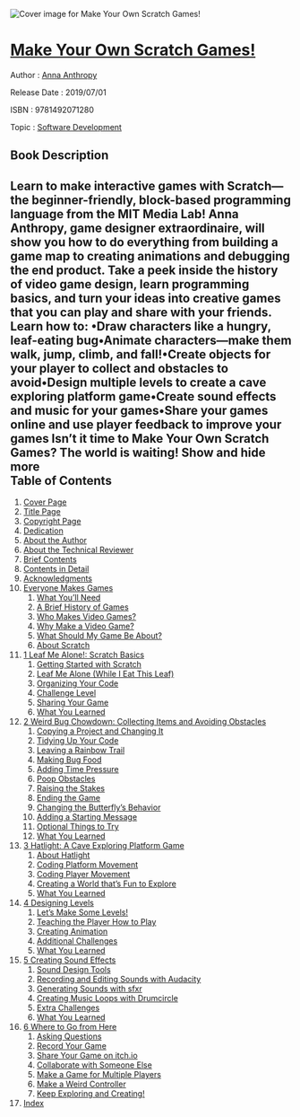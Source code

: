 ![Cover image for Make Your Own Scratch Games!](https://imgdetail.ebookreading.net/cover/cover/20200215/EB9781492071280.jpg)

[Make Your Own Scratch Games!](https://ebookreading.net/view/book/Make+Your+Own+Scratch+Games%21-EB9781492071280_1.html "Make Your Own Scratch Games!")
====================================================================================================================

Author : [Anna Anthropy](https://ebookreading.net/search/author/Anna+Anthropy)

Release Date : 2019/07/01

ISBN : 9781492071280

Topic : [Software Development](https://ebookreading.net/search/category/software-development)

Book Description
-----------------

 Learn to make interactive games with Scratch—the beginner-friendly, block-based programming language from the MIT Media Lab! Anna Anthropy, game designer extraordinaire, will show you how to do everything from building a game map to creating animations and debugging the end product. Take a peek inside the history of video game design, learn programming basics, and turn your ideas into creative games that you can play and share with your friends.
Learn how to:
•Draw characters like a hungry, leaf-eating bug•Animate characters—make them walk, jump, climb, and fall!•Create objects for your player to collect and obstacles to avoid•Design multiple levels to create a cave exploring platform game•Create sound effects and music for your games•Share your games online and use player feedback to improve your games
Isn’t it time to Make Your Own Scratch Games? The world is waiting!
        Show and hide more                
Table of Contents
-----------------

1. [Cover Page](https://ebookreading.net/view/book/Make+Your+Own+Scratch+Games%21-EB9781492071280_1.html)
1. [Title Page](https://ebookreading.net/view/book/Make+Your+Own+Scratch+Games%21-EB9781492071280_2.html)
1. [Copyright Page](https://ebookreading.net/view/book/Make+Your+Own+Scratch+Games%21-EB9781492071280_3.html)
1. [Dedication](https://ebookreading.net/view/book/Make+Your+Own+Scratch+Games%21-EB9781492071280_4.html)
1. [About the Author](https://ebookreading.net/view/book/Make+Your+Own+Scratch+Games%21-EB9781492071280_5.html)
1. [About the Technical Reviewer](https://ebookreading.net/view/book/Make+Your+Own+Scratch+Games%21-EB9781492071280_6.html)
1. [Brief Contents](https://ebookreading.net/view/book/Make+Your+Own+Scratch+Games%21-EB9781492071280_7.html)
1. [Contents in Detail](https://ebookreading.net/view/book/Make+Your+Own+Scratch+Games%21-EB9781492071280_8.html)
1. [Acknowledgments](https://ebookreading.net/view/book/Make+Your+Own+Scratch+Games%21-EB9781492071280_9.html#ack)
1. [Everyone Makes Games](https://ebookreading.net/view/book/Make+Your+Own+Scratch+Games%21-EB9781492071280_10.html#ch00)
    1. [What You’ll Need](https://ebookreading.net/view/book/Make+Your+Own+Scratch+Games%21-EB9781492071280_10.html#ch00lev1sec1)
    1. [A Brief History of Games](https://ebookreading.net/view/book/Make+Your+Own+Scratch+Games%21-EB9781492071280_10.html#ch00lev1sec2)
    1. [Who Makes Video Games?](https://ebookreading.net/view/book/Make+Your+Own+Scratch+Games%21-EB9781492071280_10.html#ch00lev1sec3)
    1. [Why Make a Video Game?](https://ebookreading.net/view/book/Make+Your+Own+Scratch+Games%21-EB9781492071280_10.html#ch00lev1sec4)
    1. [What Should My Game Be About?](https://ebookreading.net/view/book/Make+Your+Own+Scratch+Games%21-EB9781492071280_10.html#ch00lev1sec5)
    1. [About Scratch](https://ebookreading.net/view/book/Make+Your+Own+Scratch+Games%21-EB9781492071280_10.html#ch00lev1sec6)
1. [1 Leaf Me Alone!: Scratch Basics](https://ebookreading.net/view/book/Make+Your+Own+Scratch+Games%21-EB9781492071280_11.html#ch01)
    1. [Getting Started with Scratch](https://ebookreading.net/view/book/Make+Your+Own+Scratch+Games%21-EB9781492071280_11.html#ch01lev1sec1)
    1. [Leaf Me Alone (While I Eat This Leaf)](https://ebookreading.net/view/book/Make+Your+Own+Scratch+Games%21-EB9781492071280_11.html#ch01lev1sec2)
    1. [Organizing Your Code](https://ebookreading.net/view/book/Make+Your+Own+Scratch+Games%21-EB9781492071280_11.html#ch01lev1sec3)
    1. [Challenge Level](https://ebookreading.net/view/book/Make+Your+Own+Scratch+Games%21-EB9781492071280_11.html#ch01lev1sec4)
    1. [Sharing Your Game](https://ebookreading.net/view/book/Make+Your+Own+Scratch+Games%21-EB9781492071280_11.html#ch01lev1sec5)
    1. [What You Learned](https://ebookreading.net/view/book/Make+Your+Own+Scratch+Games%21-EB9781492071280_11.html#ch01lev1sec6)
1. [2 Weird Bug Chowdown: Collecting Items and Avoiding Obstacles](https://ebookreading.net/view/book/Make+Your+Own+Scratch+Games%21-EB9781492071280_12.html#ch02)
    1. [Copying a Project and Changing It](https://ebookreading.net/view/book/Make+Your+Own+Scratch+Games%21-EB9781492071280_12.html#ch02lev1sec1)
    1. [Tidying Up Your Code](https://ebookreading.net/view/book/Make+Your+Own+Scratch+Games%21-EB9781492071280_12.html#ch02lev1sec2)
    1. [Leaving a Rainbow Trail](https://ebookreading.net/view/book/Make+Your+Own+Scratch+Games%21-EB9781492071280_12.html#ch02lev1sec3)
    1. [Making Bug Food](https://ebookreading.net/view/book/Make+Your+Own+Scratch+Games%21-EB9781492071280_12.html#ch02lev1sec4)
    1. [Adding Time Pressure](https://ebookreading.net/view/book/Make+Your+Own+Scratch+Games%21-EB9781492071280_12.html#ch02lev1sec5)
    1. [Poop Obstacles](https://ebookreading.net/view/book/Make+Your+Own+Scratch+Games%21-EB9781492071280_12.html#ch02lev1sec6)
    1. [Raising the Stakes](https://ebookreading.net/view/book/Make+Your+Own+Scratch+Games%21-EB9781492071280_12.html#ch02lev1sec7)
    1. [Ending the Game](https://ebookreading.net/view/book/Make+Your+Own+Scratch+Games%21-EB9781492071280_12.html#ch02lev1sec8)
    1. [Changing the Butterfly’s Behavior](https://ebookreading.net/view/book/Make+Your+Own+Scratch+Games%21-EB9781492071280_12.html#ch02lev1sec9)
    1. [Adding a Starting Message](https://ebookreading.net/view/book/Make+Your+Own+Scratch+Games%21-EB9781492071280_12.html#ch02lev1sec10)
    1. [Optional Things to Try](https://ebookreading.net/view/book/Make+Your+Own+Scratch+Games%21-EB9781492071280_12.html#ch02lev1sec11)
    1. [What You Learned](https://ebookreading.net/view/book/Make+Your+Own+Scratch+Games%21-EB9781492071280_12.html#ch02lev1sec12)
1. [3 Hatlight: A Cave Exploring Platform Game](https://ebookreading.net/view/book/Make+Your+Own+Scratch+Games%21-EB9781492071280_13.html#ch03)
    1. [About Hatlight](https://ebookreading.net/view/book/Make+Your+Own+Scratch+Games%21-EB9781492071280_13.html#ch03lev1sec1)
    1. [Coding Platform Movement](https://ebookreading.net/view/book/Make+Your+Own+Scratch+Games%21-EB9781492071280_13.html#ch03lev1sec2)
    1. [Coding Player Movement](https://ebookreading.net/view/book/Make+Your+Own+Scratch+Games%21-EB9781492071280_13.html#ch03lev1sec3)
    1. [Creating a World that’s Fun to Explore](https://ebookreading.net/view/book/Make+Your+Own+Scratch+Games%21-EB9781492071280_13.html#ch03lev1sec4)
    1. [What You Learned](https://ebookreading.net/view/book/Make+Your+Own+Scratch+Games%21-EB9781492071280_13.html#ch03lev1sec5)
1. [4 Designing Levels](https://ebookreading.net/view/book/Make+Your+Own+Scratch+Games%21-EB9781492071280_14.html#ch04)
    1. [Let’s Make Some Levels!](https://ebookreading.net/view/book/Make+Your+Own+Scratch+Games%21-EB9781492071280_14.html#ch04lev1sec1)
    1. [Teaching the Player How to Play](https://ebookreading.net/view/book/Make+Your+Own+Scratch+Games%21-EB9781492071280_14.html#ch04lev1sec2)
    1. [Creating Animation](https://ebookreading.net/view/book/Make+Your+Own+Scratch+Games%21-EB9781492071280_14.html#ch04lev1sec3)
    1. [Additional Challenges](https://ebookreading.net/view/book/Make+Your+Own+Scratch+Games%21-EB9781492071280_14.html#ch04lev1sec4)
    1. [What You Learned](https://ebookreading.net/view/book/Make+Your+Own+Scratch+Games%21-EB9781492071280_14.html#ch04lev1sec5)
1. [5 Creating Sound Effects](https://ebookreading.net/view/book/Make+Your+Own+Scratch+Games%21-EB9781492071280_15.html#ch05)
    1. [Sound Design Tools](https://ebookreading.net/view/book/Make+Your+Own+Scratch+Games%21-EB9781492071280_15.html#ch05lev1sec1)
    1. [Recording and Editing Sounds with Audacity](https://ebookreading.net/view/book/Make+Your+Own+Scratch+Games%21-EB9781492071280_15.html#ch05lev1sec2)
    1. [Generating Sounds with sfxr](https://ebookreading.net/view/book/Make+Your+Own+Scratch+Games%21-EB9781492071280_15.html#ch05lev1sec3)
    1. [Creating Music Loops with Drumcircle](https://ebookreading.net/view/book/Make+Your+Own+Scratch+Games%21-EB9781492071280_15.html#ch05lev1sec4)
    1. [Extra Challenges](https://ebookreading.net/view/book/Make+Your+Own+Scratch+Games%21-EB9781492071280_15.html#ch05lev1sec5)
    1. [What You Learned](https://ebookreading.net/view/book/Make+Your+Own+Scratch+Games%21-EB9781492071280_15.html#ch05lev1sec6)
1. [6 Where to Go from Here](https://ebookreading.net/view/book/Make+Your+Own+Scratch+Games%21-EB9781492071280_16.html#ch06)
    1. [Asking Questions](https://ebookreading.net/view/book/Make+Your+Own+Scratch+Games%21-EB9781492071280_16.html#ch06lev1sec1)
    1. [Record Your Game](https://ebookreading.net/view/book/Make+Your+Own+Scratch+Games%21-EB9781492071280_16.html#ch06lev1sec2)
    1. [Share Your Game on itch.io](https://ebookreading.net/view/book/Make+Your+Own+Scratch+Games%21-EB9781492071280_16.html#ch06lev1sec3)
    1. [Collaborate with Someone Else](https://ebookreading.net/view/book/Make+Your+Own+Scratch+Games%21-EB9781492071280_16.html#ch06lev1sec4)
    1. [Make a Game for Multiple Players](https://ebookreading.net/view/book/Make+Your+Own+Scratch+Games%21-EB9781492071280_16.html#ch06lev1sec5)
    1. [Make a Weird Controller](https://ebookreading.net/view/book/Make+Your+Own+Scratch+Games%21-EB9781492071280_16.html#ch06lev1sec6)
    1. [Keep Exploring and Creating!](https://ebookreading.net/view/book/Make+Your+Own+Scratch+Games%21-EB9781492071280_16.html#ch06lev1sec7)
1. [Index](https://ebookreading.net/view/book/Make+Your+Own+Scratch+Games%21-EB9781492071280_17.html#index)
